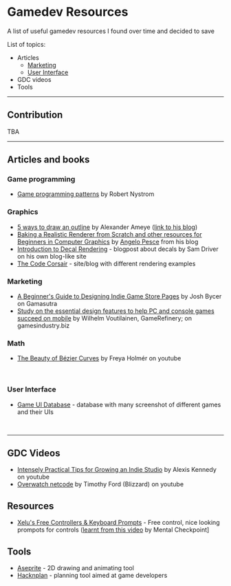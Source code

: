 # Gamedev Resources
A list of useful gamedev resources I found over time and decided to save

List of topics:
* Articles
  * [Marketing](README.md#L12)
  * [User Interface](README.md#L16)
* GDC videos
* Tools

<hr>

## Contribution

TBA

<hr/>

## Articles and books

### Game programming
* [Game programming patterns](https://gameprogrammingpatterns.com/) by Robert Nystrom

### Graphics

* [5 ways to draw an outline](https://alexanderameye.github.io/notes/rendering-outlines/) by Alexander Ameye ([link to his blog](https://alexanderameye.github.io/))
* [Baking a Realistic Renderer from Scratch and other resources for Beginners in Computer Graphics](http://c0de517e.blogspot.com/2020/11/baking-realistic-renderer-from-scratch.html) by [Angelo Pesce](https://twitter.com/kenpex) from his blog
* [Introduction to Decal Rendering](https://samdriver.xyz/article/decal-render-intro) - blogpost about decals by Sam Driver on his own blog-like site
* [The Code Corsair](https://www.elopezr.com) - site/blog with different rendering examples

### Marketing

* [A Beginner's Guide to Designing Indie Game Store Pages](https://www.gamasutra.com/blogs/JoshBycer/20210618/383756/A_Beginners_Guide_to_Designing_Indie_Game_StorePages.php) by Josh Bycer on Gamasutra
* [Study on the essential design features to help PC and console games succeed on mobile](https://www.gamesindustry.biz/articles/2021-11-16-essential-design-features-to-help-pc-and-console-games-succeed-on-mobile) by Wilhelm Voutilainen, GameRefinery; on gamesindustry.biz 

### Math

* [The Beauty of Bézier Curves](https://www.youtube.com/watch?v=aVwxzDHniEw) by Freya Holmér on youtube

<br/>

### User Interface

* [Game UI Database](https://gameuidatabase.com/index.php) - database with many screenshot of different games and their UIs

<br/>
<hr/>

## GDC Videos

* [Intensely Practical Tips for Growing an Indie Studio](https://www.youtube.com/watch?v=MDYh2mnDCIM) by Alexis Kennedy on youtube
* [Overwatch netcode](https://www.youtube.com/watch?v=W3aieHjyNvw) by Timothy Ford (Blizzard) on youtube

## Resources

* [Xelu's Free Controllers & Keyboard Prompts](https://thoseawesomeguys.com/prompts/) - Free control, nice looking prompots for controls ([learnt from this video](https://www.youtube.com/watch?v=d6GtGbI-now) by Mental Checkpoint]

## Tools

* [Aseprite](https://www.aseprite.org/) - 2D drawing and animating tool
* [Hacknplan](https://hacknplan.com/category/blog/) - planning tool aimed at game developers

